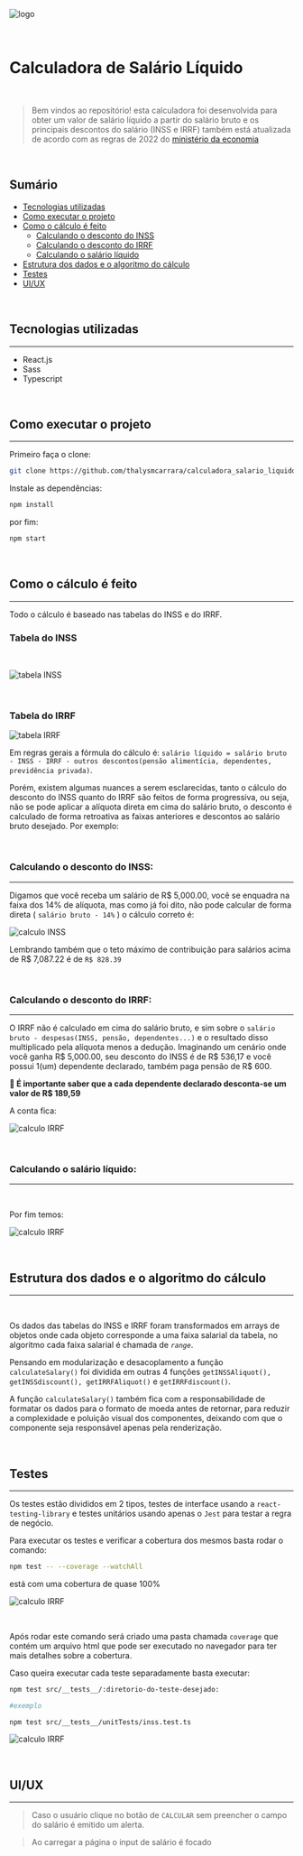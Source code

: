<img 
    style="display: block; 
           margin-left: auto;
           margin-right: auto;
          "
    src="./public/assets/logo.png" 
    alt="logo">
</img>

<br />

# <h1>Calculadora de Salário Líquido</h1>

<br />

> Bem vindos ao repositório! esta calculadora foi desenvolvida para obter um valor de salário líquido a partir do salário bruto e os principais descontos do salário (INSS e IRRF) também está atualizada de acordo com as regras de 2022 do [ministério da economia](https://www.ministeriodotrabalho.org/imposto-de-renda-aliquotas-e-tabela-atualizada-do-irpf/)

<br />

## Sumário

- [Tecnologias utilizadas](#tecnologias-utilizadas)
- [Como executar o projeto](#como-executar-o-projeto)
- [Como o cálculo é feito](#como-o-cálculo-é-feito)
  - [Calculando o desconto do INSS](#calculando-o-desconto-do-inss)
  - [Calculando o desconto do IRRF](#calculando-o-desconto-do-irrf)
  - [Calculando o salário líquido](#calculando-o-salário-líquido)
- [Estrutura dos dados e o algoritmo do cálculo](#estrutura-dos-dados-e-o-algoritmo-do-cálculo)
- [Testes](#testes)
- [UI/UX](#ui/ux)

<br />

## Tecnologias utilizadas
---

- React.js
- Sass
- Typescript

<br />

## Como executar o projeto
---

Primeiro faça o clone: 

```bash
git clone https://github.com/thalysmcarrara/calculadora_salario_liquido.git
```

Instale as dependências:

```bash
npm install
```

por fim:

```bash
npm start
```
<br />

## Como o cálculo é feito
---


Todo o cálculo é baseado nas tabelas do INSS e do IRRF.

### Tabela do INSS

<br />

<img 
    style="display: block; 
           margin-left: auto;
           margin-right: auto;
          "
    src="./public/assets/tabelaINSS.png" 
    alt="tabela INSS">
</img>


<br />

### Tabela do IRRF

<img 
    style="display: block; 
           margin-left: auto;
           margin-right: auto;
          "
    src="./public/assets/tabelaIRRF.png" 
    alt="tabela IRRF">
</img>

Em regras gerais a fórmula do cálculo é: `salário líquido = salário bruto - INSS - IRRF - outros descontos(pensão alimentícia, dependentes, previdência privada)`.

Porém, existem algumas nuances a serem esclarecidas, tanto o cálculo do desconto do INSS quanto do IRRF são feitos de forma progressiva, ou seja, não se pode aplicar a alíquota direta em cima do salário bruto, o desconto é calculado de forma retroativa as faixas anteriores e descontos ao salário bruto desejado. Por exemplo:

<br />

### Calculando o desconto do INSS:
---

Digamos que você receba um salário de R$ 5,000.00, você se enquadra na faixa dos 14% de alíquota, mas como já foi dito, não pode calcular de forma direta ( `salário bruto - 14%` ) o cálculo correto é:

<img 
    style="display: block; 
           margin-left: auto;
           margin-right: auto;
          "
    src="./public/assets/calculoINSS.png" 
    alt="calculo INSS">
</img>

Lembrando também que o teto máximo de contribuição para salários acima de R$ 7,087.22 é de `R$ 828.39`

<br />

### Calculando o desconto do IRRF:
---

O IRRF não é calculado em cima do salário bruto, e sim sobre o `salário bruto - despesas(INSS, pensão, dependentes...)` e o resultado disso multiplicado pela alíquota menos a dedução. Imaginando um cenário onde você ganha R$ 5,000.00, seu desconto do INSS é de R$ 536,17 e você possui 1(um) dependente declarado, também paga pensão de R$ 600. 

**🚨 É importante saber que a cada dependente declarado desconta-se um valor de R$ 189,59**

A conta fica:

<img 
    style="display: block; 
           margin-left: auto;
           margin-right: auto;
          "
    src="./public/assets/calculoIRRF.png" 
    alt="calculo IRRF">
</img>

<br />

### Calculando o salário líquido:
---

<br />

Por fim temos:

<img 
    style="display: block; 
           margin-left: auto;
           margin-right: auto;
          "
    src="./public/assets/salarioliquido.png" 
    alt="calculo IRRF">
</img>

<br />

## Estrutura dos dados e o algoritmo do cálculo
---

<br />

Os dados das tabelas do INSS e IRRF foram transformados em arrays de objetos onde cada objeto corresponde a uma faixa salarial da tabela, no algoritmo cada faixa salarial é chamada de *`range`*.

Pensando em modularização e desacoplamento a função `calculateSalary()` foi dividida em outras 4 funções `getINSSAliquot(), getINSSdiscount(), getIRRFAliquot()` e `getIRRFdiscount()`.

A função `calculateSalary()` também fica com a responsabilidade de formatar os dados para o formato de moeda antes de retornar, para reduzir a complexidade e poluição visual dos componentes, deixando com que o componente seja responsável apenas pela renderização.

<br />

## Testes
---

Os testes estão divididos em 2 tipos, testes de interface usando a `react-testing-library` e testes unitários usando apenas o `Jest` para testar a regra de negócio.

Para executar os testes e verificar a cobertura dos mesmos basta rodar o comando:

```bash
npm test -- --coverage --watchAll
```
está com uma cobertura de quase 100%

<img 
    style="display: block; 
           margin-left: auto;
           margin-right: auto;
          "
    src="./public/assets/testCoverage.png" 
    alt="calculo IRRF">
</img>

<br />

Após rodar este comando será criado uma pasta chamada `coverage` que contém um arquivo html que pode ser executado no navegador para ter mais detalhes sobre a cobertura.

Caso queira executar cada teste separadamente basta executar:

```bash
npm test src/__tests__/:diretorio-do-teste-desejado:

#exemplo 

npm test src/__tests__/unitTests/inss.test.ts
```

<img 
    style="display: block; 
           margin-left: auto;
           margin-right: auto;
          "
    src="./public/assets/testSingle.png" 
    alt="calculo IRRF">
</img>

<br />

## UI/UX
---

>Caso o usuário clique no botão de `CALCULAR` sem preencher o  campo do salário é emitido um alerta.

>Ao carregar a página o input de salário é focado